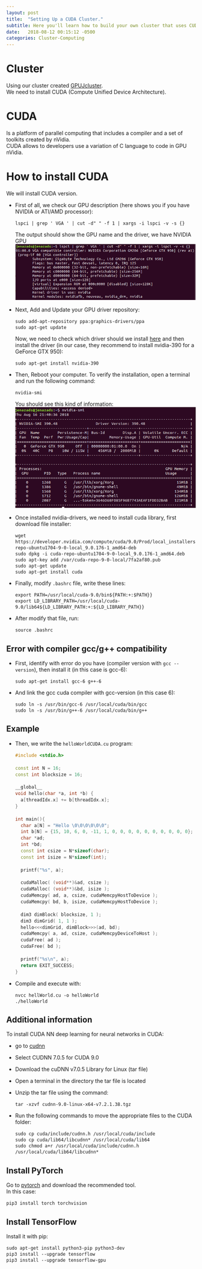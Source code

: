 ```yaml
---
layout: post
title:  "Setting Up a CUDA Cluster."
subtitle: Here you'll learn how to build your own cluster that uses CUDA library to execute programs in parallel mode.
date:   2018-08-12 00:15:12 -0500
categories: Cluster-Computing
---
```

# Cluster

Using our cluster created [GPUJcluster][GPUJcluster_link].  
We need to install CUDA (Compute Unified Device Architecture).

# CUDA

Is a platform of parallel computing that includes a compiler and a set of toolkits created by nVidia.  
CUDA allows to developers use a variation of C language to code in GPU nVidia.

# How to install CUDA

We will install CUDA version.

* First of all, we check our GPU description (here shows you if you have NVIDIA or ATI/AMD processor):

      lspci | grep ' VGA ' | cut -d" " -f 1 | xargs -i lspci -v -s {}

   The output should show the GPU name and the driver, we have NVIDIA GPU
   ![gpu-features](/assets/clusterComputing/GPU/gpu-features.png)

* Next, Add and Update your GPU driver repository:

      sudo add-apt-repository ppa:graphics-drivers/ppa
      sudo apt-get update
  
  Now, we need to check which driver should we install [here](https://www.nvidia.com/Download/index.aspx) and then install the driver (in our case, they recommend to install nvidia-390 for a GeForce GTX 950):
  
      sudo apt-get install nvidia-390

* Then, Reboot your computer. To verify the installation, open a terminal and run the following command:

      nvidia-smi

  You should see this kind of information:
  ![nvidia-smi](/assets/clusterComputing/GPU/nvidia-smi.png)

* Once installed nvidia-drivers, we need to install cuda library, first download file installer:

      wget https://developer.nvidia.com/compute/cuda/9.0/Prod/local_installers/cuda-repo-ubuntu1704-9-0-local_9.0.176-1_amd64-deb
      sudo dpkg -i cuda-repo-ubuntu1704-9-0-local_9.0.176-1_amd64.deb
      sudo apt-key add /var/cuda-repo-9-0-local/7fa2af80.pub
      sudo apt-get update
      sudo apt-get install cuda

* Finally, modify `.bashrc` file, write these lines:

      export PATH=/usr/local/cuda-9.0/bin${PATH:+:$PATH}}
      export LD_LIBRARY_PATH=/usr/local/cuda-9.0/lib64${LD_LIBRARY_PATH:+:${LD_LIBRARY_PATH}}

* After modify that file, run:
      
      source .bashrc

## Error with compiler gcc/g++ compatibility

* First, identify with error do you have (compiler version with `gcc --version`), then install it (in this case is gcc-6):

      sudo apt-get install gcc-6 g++-6

* And link the gcc cuda compiler with gcc-version (in this case 6):

      sudo ln -s /usr/bin/gcc-6 /usr/local/cuda/bin/gcc 
      sudo ln -s /usr/bin/g++-6 /usr/local/cuda/bin/g++

## Example

* Then, we write the `helloWorldCUDA.cu` program:

   ``` c++
   #include <stdio.h>
       
   const int N = 16; 
   const int blocksize = 16; 
         
   __global__ 
   void hello(char *a, int *b) {
     a[threadIdx.x] += b[threadIdx.x];
   }
         
   int main(){
     char a[N] = "Hello \0\0\0\0\0\0";
     int b[N] = {15, 10, 6, 0, -11, 1, 0, 0, 0, 0, 0, 0, 0, 0, 0, 0};
     char *ad;
     int *bd;
     const int csize = N*sizeof(char);
     const int isize = N*sizeof(int);
       
     printf("%s", a);
       
     cudaMalloc( (void**)&ad, csize ); 
     cudaMalloc( (void**)&bd, isize ); 
     cudaMemcpy( ad, a, csize, cudaMemcpyHostToDevice ); 
     cudaMemcpy( bd, b, isize, cudaMemcpyHostToDevice ); 
       
     dim3 dimBlock( blocksize, 1 );
     dim3 dimGrid( 1, 1 );
     hello<<<dimGrid, dimBlock>>>(ad, bd);
     cudaMemcpy( a, ad, csize, cudaMemcpyDeviceToHost ); 
     cudaFree( ad );
     cudaFree( bd );
       
     printf("%s\n", a);
     return EXIT_SUCCESS;
   }
  ```
 
* Compile and execute with:
 
      nvcc hellWorld.cu -o helloWorld
      ./helloWorld

## Additional information

To install CUDA NN deep learning for neural networks in CUDA:

* go to [cudnn](https://developer.nvidia.com/cudnn)  
* Select CUDNN 7.0.5 for CUDA 9.0  
* Download the cuDNN v7.0.5 Library for Linux (tar file)  
* Open a terminal in the directory the tar file is located  
* Unzip the tar file using the command:  

      tar -xzvf cudnn-9.0-linux-x64-v7.2.1.38.tgz

* Run the following commands to move the appropriate files to the CUDA folder:

      sudo cp cuda/include/cudnn.h /usr/local/cuda/include
      sudo cp cuda/lib64/libcudnn* /usr/local/cuda/lib64
      sudo chmod a+r /usr/local/cuda/include/cudnn.h /usr/local/cuda/lib64/libcudnn*

## Install PyTorch

Go to [pytorch](https://pytorch.org/) and download the recommended tool.  
In this case:

    pip3 install torch torchvision

## Install TensorFlow

Install it with pip:

    sudo apt-get install python3-pip python3-dev
    pip3 install --upgrade tensorflow
    pip3 install --upgrade tensorflow-gpu



[GPUJcluster_link]:   /cluster-computing/Setting-up-a-GPU-Cluster-in-linux-machines

